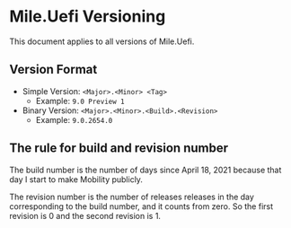 ﻿# Mile.Uefi Versioning

This document applies to all versions of Mile.Uefi.

## Version Format

- Simple Version: `<Major>.<Minor> <Tag>`
  - Example: `9.0 Preview 1`
- Binary Version: `<Major>.<Minor>.<Build>.<Revision>`
  - Example: `9.0.2654.0`

## The rule for build and revision number

The build number is the number of days since April 18, 2021 because that day
I start to make Mobility publicly. 

The revision number is the number of releases releases in the day corresponding
to the build number, and it counts from zero. So the first revision is 0 and 
the second revision is 1.
